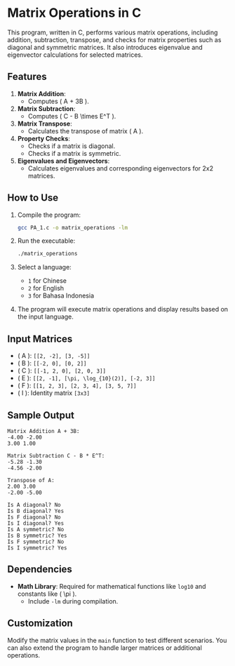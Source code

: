 # Matrix Operations in C

This program, written in C, performs various matrix operations, including addition, subtraction, transpose, and checks for matrix properties such as diagonal and symmetric matrices. It also introduces eigenvalue and eigenvector calculations for selected matrices.

## Features

1. **Matrix Addition**:
   - Computes \( A + 3B \).
2. **Matrix Subtraction**:
   - Computes \( C - B \times E^T \).
3. **Matrix Transpose**:
   - Calculates the transpose of matrix \( A \).
4. **Property Checks**:
   - Checks if a matrix is diagonal.
   - Checks if a matrix is symmetric.
5. **Eigenvalues and Eigenvectors**:
   - Calculates eigenvalues and corresponding eigenvectors for 2x2 matrices.

## How to Use

1. Compile the program:
   ```bash
   gcc PA_1.c -o matrix_operations -lm
   ```

2. Run the executable:
   ```bash
   ./matrix_operations
   ```

3. Select a language:
   - `1` for Chinese
   - `2` for English
   - `3` for Bahasa Indonesia

4. The program will execute matrix operations and display results based on the input language.

## Input Matrices

- \( A \): `[[2, -2], [3, -5]]`
- \( B \): `[[-2, 0], [0, 2]]`
- \( C \): `[[-1, 2, 0], [2, 0, 3]]`
- \( E \): `[[2, -1], [\pi, \log_{10}(2)], [-2, 3]]`
- \( F \): `[[1, 2, 3], [2, 3, 4], [3, 5, 7]]`
- \( I \): Identity matrix `[3x3]`

## Sample Output

```plaintext
Matrix Addition A + 3B:
-4.00 -2.00 
3.00 1.00 

Matrix Subtraction C - B * E^T:
-5.28 -1.30 
-4.56 -2.00 

Transpose of A:
2.00 3.00 
-2.00 -5.00 

Is A diagonal? No
Is B diagonal? Yes
Is F diagonal? No
Is I diagonal? Yes
Is A symmetric? No
Is B symmetric? Yes
Is F symmetric? No
Is I symmetric? Yes
```

## Dependencies

- **Math Library**: Required for mathematical functions like `log10` and constants like \( \pi \).
  - Include `-lm` during compilation.

## Customization

Modify the matrix values in the `main` function to test different scenarios. You can also extend the program to handle larger matrices or additional operations.